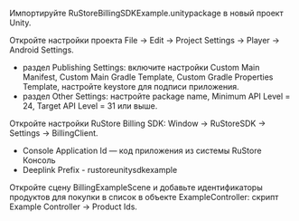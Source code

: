 Импортируйте RuStoreBillingSDKExample.unitypackage в новый проект Unity.

Откройте настройки проекта File -> Edit -> Project Settings -> Player -> Android Settings.
- pаздел Publishing Settings: включите настройки Custom Main Manifest, Custom Main Gradle Template, Custom Gradle Properties Template, настройте keystore для подписи приложения. 
- раздел Other Settings: настройте package name, Minimum API Level = 24, Target API Level = 31 или выше.

Откройте настройки RuStore Billing SDK: Window -> RuStoreSDK -> Settings -> BillingClient. 
- Console Application Id — код приложения из системы RuStore Консоль
- Deeplink Prefix - rustoreunitysdkexample
 
Откройте сцену BillingExampleScene и добавьте идентификаторы продуктов для покупки в список в объекте ExampleController: скрипт Example Controller -> Product Ids. 
